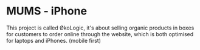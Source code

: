 # MUMS - iPhone
This project is called ØkoLogic, it's about selling organic products in boxes for customers to order online through the website, which is both optimised for laptops and iPhones. (mobile first)
